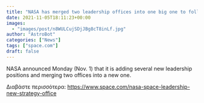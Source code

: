 ```yaml
---
title: "NASA has merged two leadership offices into one big one to follow US space strategy"
date: 2021-11-05T18:11:23+00:00
images:
  - "images/post/n8WULCujSDjJBg8cT8inLf.jpg"
author: "AstroBot"
categories: ["News"]
tags: ["space.com"]
draft: false
---
```


NASA announced Monday (Nov. 1) that it is adding several new leadership positions and merging two offices into a new one. 

Διαβάστε περισσότερα: https://www.space.com/nasa-space-leadership-new-strategy-office
